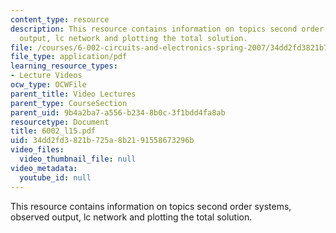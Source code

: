 ```yaml
---
content_type: resource
description: This resource contains information on topics second order systems, observed
  output, lc network and plotting the total solution.
file: /courses/6-002-circuits-and-electronics-spring-2007/34dd2fd3821b725a8b2191558673296b_6002_l15.pdf
file_type: application/pdf
learning_resource_types:
- Lecture Videos
ocw_type: OCWFile
parent_title: Video Lectures
parent_type: CourseSection
parent_uid: 9b4a2ba7-a556-b234-8b0c-3f1bdd4fa8ab
resourcetype: Document
title: 6002_l15.pdf
uid: 34dd2fd3-821b-725a-8b21-91558673296b
video_files:
  video_thumbnail_file: null
video_metadata:
  youtube_id: null
---
```

This resource contains information on topics second order systems, observed output, lc network and plotting the total solution.

